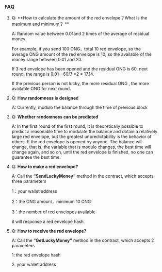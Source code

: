 ### FAQ

1. Q: **How to calculate the amount of the red envelope？What is the maximum and minimum？ **

   A:  Random value between 0.01and 2 times of the average of residual money. 

   For example, if you send 100 ONG，total 10 red envelope, so the average ONG amount of the red  envelope  is 10, so the available of the money range between 0.01 and 20. 

   If 3 red envelope has been opened and the residual ONG is 60,  next round,  the range is 0.01 -  60/7 *2 = 17.14.

    If the previous person is not lucky, the more residual ONG , the more available ONG  for next round.

2. Q: **How randomness is designed**

   A:  Currently, modulo the balance through the time of previous block

3. Q: **Whether randomness can be predicted**

   A: In the first round of the first round, it is theoretically possible to predict a reasonable time to modulate the balance and obtain a relatively large red envelope, but the greatest unpredictability is the behavior of others. If the red envelope is opened by anyone, The balance will change, that is, the variable that is modulo changes, the best time will change again, and so on, until the red envelope is finished, no one can guarantee the best time.

4. Q: **How to make a red envelope?**

   A: Call the **“SendLuckyMoney”** method in the contract, which accepts three parameters

   1：your wallet address

   2：the ONG amount，minimum 10 ONG

   3：the number of red envelopes available

   it will response a red envelope hash.

5. Q: **How to receive the red envelope?**

   A: Call the **“GetLuckyMoney”** method in the contract, which accepts 2 parameters

   1: the red envelope hash

   2: your wallet address
